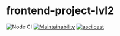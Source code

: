 # frontend-project-lvl2

![Node CI](https://github.com/Dmitry-dotcom/frontend-project-lvl1/workflows/Node%20CI/badge.svg)
[![Maintainability](https://api.codeclimate.com/v1/badges/b05948a803d4178ff0ac/maintainability)](https://codeclimate.com/github/Dmitry-dotcom/frontend-project-lvl2/maintainability)
[![asciicast](https://asciinema.org/a/OG5Oo3hLAZacocx3zyL07VyOk.svg)](https://asciinema.org/a/OG5Oo3hLAZacocx3zyL07VyOk)